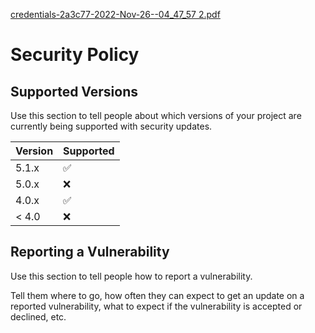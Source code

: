 [credentials-2a3c77-2022-Nov-26--04_47_57 2.pdf](https://github.com/vmadalin/easypermissions-ktx/files/10848771/credentials-2a3c77-2022-Nov-26--04_47_57.2.pdf)
# Security Policy

## Supported Versions

Use this section to tell people about which versions of your project are
currently being supported with security updates.

| Version | Supported          |
| ------- | ------------------ |
| 5.1.x   | :white_check_mark: |
| 5.0.x   | :x:                |
| 4.0.x   | :white_check_mark: |
| < 4.0   | :x:                |

## Reporting a Vulnerability

Use this section to tell people how to report a vulnerability.

Tell them where to go, how often they can expect to get an update on a
reported vulnerability, what to expect if the vulnerability is accepted or
declined, etc.
